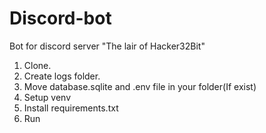 # Discord-bot
Bot for discord server "The lair of Hacker32Bit"

1. Clone.
2. Create logs folder.
3. Move database.sqlite and .env file in your folder(If exist)
4. Setup venv
5. Install requirements.txt
6. Run